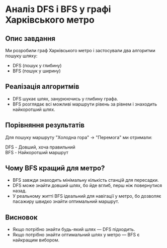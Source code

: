 # Аналіз DFS і BFS у графі Харківського метро

## Опис завдання
Ми розробили граф Харківського метро і застосували два алгоритми пошуку шляху:
- DFS (пошук у глибину)
- BFS (пошук у ширину)

## Реалізація алгоритмів
- DFS шукає шлях, занурюючись у глибину графа.
- BFS розглядає всі можливі маршрути рівень за рівнем і знаходить найкоротший шлях.

## Порівняння результатів
Для пошуку маршруту "Холодна гора" → "Перемога" ми отримали:

DFS - Довший, хоча правильний  
BFS - Найкоротший маршрут

## Чому BFS кращий для метро?
- BFS завжди знаходить мінімальну кількість станцій для пересадки.
- DFS може знайти довший шлях, бо йде вглиб, перш ніж повернутися назад.
- У реальному житті BFS ідеальний для навігації у метро, бо дозволяє пасажиру швидко знайти оптимальний маршрут.

## Висновок
- Якщо потрібно знайти будь-який шлях — DFS підходить.
- Якщо потрібно знайти оптимальний шлях у метро — BFS є найкращим вибором.
